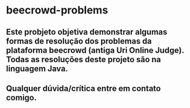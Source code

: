 # beecrowd-problems
## Este probjeto objetiva demonstrar algumas formas de resolução dos problemas da plataforma beecrowd (antiga Uri Online Judge). Todas as resoluções deste projeto são na linguagem Java.
## Qualquer dúvida/crítica entre em contato comigo.